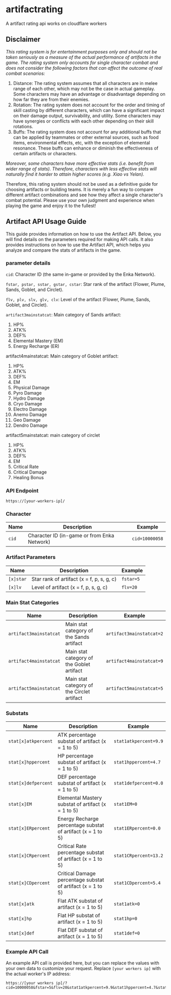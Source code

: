# artifactrating

A artifact rating api works on cloudflare workers

## Disclaimer

_This rating system is for entertainment purposes only and should not be taken seriously as a measure of the actual performance of artifacts in the game. The rating system only accounts for single character combat and does not consider the following factors that can affect the outcome of real combat scenarios:_

1. Distance: The rating system assumes that all characters are in melee range of each other, which may not be the case in actual gameplay. Some characters may have an advantage or disadvantage depending on how far they are from their enemies.
2. Rotation: The rating system does not account for the order and timing of skill casting by different characters, which can have a significant impact on their damage output, survivability, and utility. Some characters may have synergies or conflicts with each other depending on their skill rotations.
3. Buffs: The rating system does not account for any additional buffs that can be applied by teammates or other external sources, such as food items, environmental effects, etc, with the exception of elemental resonance. These buffs can enhance or diminish the effectiveness of certain artifacts or characters.

_Moreover, some characters have more effective stats (i.e. benefit from wider range of stats). Therefore, characters with less effective stats will naturally find it harder to attain higher scores (e.g. Xiao vs Yelan)._

Therefore, this rating system should not be used as a definitive guide for choosing artifacts or building teams. It is merely a fun way to compare different artifact combinations and see how they affect a single character's combat potential. Please use your own judgment and experience when playing the game and enjoy it to the fullest!

## Artifact API Usage Guide

This guide provides information on how to use the Artifact API. Below, you will find details on the parameters required for making API calls. It also provides instructions on how to use the Artifact API, which helps you analyze and compare the stats of artifacts in the game.

### parameter details

`cid`: Character ID (the same in-game or provided by the Enka Network).

`fstar, pstar, sstar, gstar, cstar`: Star rank of the artifact (Flower, Plume, Sands, Goblet, and Circlet).

`flv, plv, slv, glv, clv`: Level of the artifact (Flower, Plume, Sands, Goblet, and Circlet).

`artifact3mainstatcat`: Main category of Sands artifact:

1. HP%
2. ATK%
3. DEF%
4. Elemental Mastery (EM)
5. Energy Recharge (ER)

artifact4mainstatcat: Main category of Goblet artifact:

1. HP%
2. ATK%
3. DEF%
4. EM
5. Physical Damage
6. Pyro Damage
7. Hydro Damage
8. Cryo Damage
9. Electro Damage
10. Anemo Damage
11. Geo Damage
12. Dendro Damage

artifact5mainstatcat: main category of circlet

1. HP%
2. ATK%
3. DEF%
4. EM
5. Critical Rate
6. Critical Damage
7. Healing Bonus

### API Endpoint

`https://[your-workers-ip]/`

### Character

| Name  | Description                                 | Example        |
| ----- | ------------------------------------------- | -------------- |
| `cid` | Character ID (in-game or from Enka Network) | `cid=10000058` |

### Artifact Parameters

| Name      | Description                               | Example   |
| --------- | ----------------------------------------- | --------- |
| `[x]star` | Star rank of artifact (x = f, p, s, g, c) | `fstar=5` |
| `[x]lv`   | Level of artifact (x = f, p, s, g, c)     | `flv=20`  |

### Main Stat Categories

| Name                   | Description                                | Example                  |
| ---------------------- | ------------------------------------------ | ------------------------ |
| `artifact3mainstatcat` | Main stat category of the Sands artifact   | `artifact3mainstatcat=2` |
| `artifact4mainstatcat` | Main stat category of the Goblet artifact  | `artifact4mainstatcat=9` |
| `artifact5mainstatcat` | Main stat category of the Circlet artifact | `artifact5mainstatcat=5` |

### Substats

| Name                | Description                                                 | Example               |
| ------------------- | ----------------------------------------------------------- | --------------------- |
| `stat[x]atkpercent` | ATK percentage substat of artifact (x = 1 to 5)             | `stat1atkpercent=9.9` |
| `stat[x]hppercent`  | HP percentage substat of artifact (x = 1 to 5)              | `stat1hppercent=4.7`  |
| `stat[x]defpercent` | DEF percentage substat of artifact (x = 1 to 5)             | `stat1defpercent=0.0` |
| `stat[x]EM`         | Elemental Mastery substat of artifact (x = 1 to 5)          | `stat1EM=0`           |
| `stat[x]ERpercent`  | Energy Recharge percentage substat of artifact (x = 1 to 5) | `stat1ERpercent=0.0`  |
| `stat[x]CRpercent`  | Critical Rate percentage substat of artifact (x = 1 to 5)   | `stat1CRpercent=13.2` |
| `stat[x]CDpercent`  | Critical Damage percentage substat of artifact (x = 1 to 5) | `stat1CDpercent=5.4`  |
| `stat[x]atk`        | Flat ATK substat of artifact (x = 1 to 5)                   | `stat1atk=0`          |
| `stat[x]hp`         | Flat HP substat of artifact (x = 1 to 5)                    | `stat1hp=0`           |
| `stat[x]def`        | Flat DEF substat of artifact (x = 1 to 5)                   | `stat1def=0`          |

### Example API Call

An example API call is provided here, but you can replace the values with your own data to customize your request.
Replace `[your workers ip]` with the actual worker's IP address:

```
https://[your workers ip]/?cid=10000058&fstar=5&flv=20&stat1atkpercent=9.9&stat1hppercent=4.7&stat1defpercent=0.0&stat1EM=0&stat1ERpercent=0.0&stat1CRpercent=13.2&stat1CDpercent=5.4&stat1atk=0&stat1hp=0&stat1def=0&pstar=5&plv=20&stat2atkpercent=4.1&stat2hppercent=0.0&stat2defpercent=0.0&stat2EM=0&stat2ERpercent=0.0&stat2CRpercent=9.7&stat2CDpercent=21.8&stat2atk=0&stat2hp=239&stat2def=0&sstar=5&slv=20&artifact3mainstatcat=2&stat3atkpercent=0.0&stat3hppercent=0.0&stat3defpercent=0.0&stat3EM=35&stat3ERpercent=0.0&stat3CRpercent=12.4&stat3CDpercent=14.8&stat3atk=0&stat3hp=239&stat3def=0&gstar=5&glv=20&artifact4mainstatcat=9&stat4atkpercent=0.0&stat4hppercent=0.0&stat4defpercent=6.6&stat4EM=0&stat4ERpercent=0.0&stat4CRpercent=6.6&stat4CDpercent=21.8&stat4atk=33&stat4hp=0&stat4def=0&cstar=5&clv=20&artifact5mainstatcat=5&stat5atkpercent=5.3&stat5hppercent=0.0&stat5defpercent=0.0&stat5EM=40&stat5ERpercent=0.0&stat5CRpercent=0.0&stat5CDpercent=28.0&stat5atk=0&stat5hp=239&stat5def=0
```
